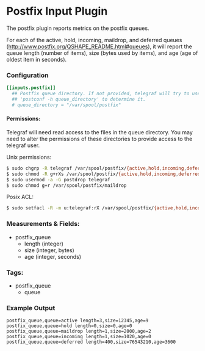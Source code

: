 # Postfix Input Plugin

The postfix plugin reports metrics on the postfix queues.

For each of the active, hold, incoming, maildrop, and deferred queues (http://www.postfix.org/QSHAPE_README.html#queues), it will report the queue length (number of items), size (bytes used by items), and age (age of oldest item in seconds).

### Configuration

```toml
[[inputs.postfix]]
  ## Postfix queue directory. If not provided, telegraf will try to use
  ## 'postconf -h queue_directory' to determine it.
  # queue_directory = "/var/spool/postfix"
```

#### Permissions:

Telegraf will need read access to the files in the queue directory.  You may
need to alter the permissions of these directories to provide access to the
telegraf user.

Unix permissions:
```sh
$ sudo chgrp -R telegraf /var/spool/postfix/{active,hold,incoming,deferred}
$ sudo chmod -R g+rXs /var/spool/postfix/{active,hold,incoming,deferred}
$ sudo usermod -a -G postdrop telegraf
$ sudo chmod g+r /var/spool/postfix/maildrop
```

Posix ACL:
```sh
$ sudo setfacl -R -m u:telegraf:rX /var/spool/postfix/{active,hold,incoming,deferred,maildrop}
```

### Measurements & Fields:

- postfix_queue
    - length (integer)
    - size (integer, bytes)
    - age (integer, seconds)

### Tags:

- postfix_queue
    - queue

### Example Output

```
postfix_queue,queue=active length=3,size=12345,age=9
postfix_queue,queue=hold length=0,size=0,age=0
postfix_queue,queue=maildrop length=1,size=2000,age=2
postfix_queue,queue=incoming length=1,size=1020,age=0
postfix_queue,queue=deferred length=400,size=76543210,age=3600
```
